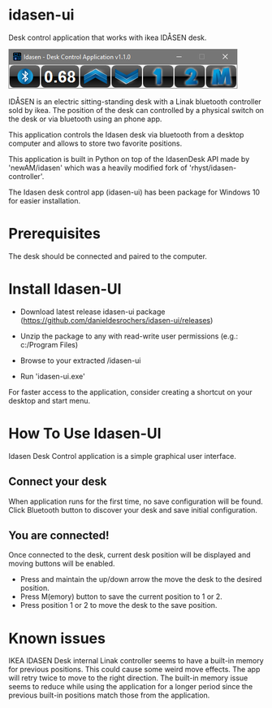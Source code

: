 # idasen-ui
Desk control application that works with ikea IDÅSEN desk.

![app screenshot](./idasen-ui.png)

IDÅSEN is an electric sitting-standing desk with a Linak bluetooth controller sold by ikea.
The position of the desk can controlled by a physical switch on the desk or via bluetooth using an phone app.

This application controls the Idasen desk via bluetooth from a desktop computer and allows to store two favorite positions.

This application is built in Python on top of the IdasenDesk API made by 'newAM/idasen' which was a heavily modified fork of 'rhyst/idasen-controller'.

The Idasen desk control app (idasen-ui) has been package for Windows 10 for easier installation.


Prerequisites
=============
The desk should be connected and paired to the computer.

Install Idasen-UI
=================
- Download latest release idasen-ui package (https://github.com/danieldesrochers/idasen-ui/releases)

- Unzip the package to any <folder> with read-write user permissions (e.g.: c:/Program Files)

- Browse to your extracted <folder>/idasen-ui 

- Run 'idasen-ui.exe'

For faster access to the application, consider creating a shortcut on your desktop and start menu.

How To Use Idasen-UI
====================
Idasen Desk Control application is a simple graphical user interface.

Connect your desk
------------------
When application runs for the first time, no save configuration will be found.
Click Bluetooth button to discover your desk and save initial configuration.

You are connected!
------------------
Once connected to the desk, current desk position will be displayed and moving buttons will be enabled. 
- Press and maintain the up/down arrow the move the desk to the desired position.
- Press M(emory) button to save the current position to 1 or 2.
- Press position 1 or 2 to move the desk to the save position.

Known issues
============
IKEA IDASEN Desk internal Linak controller seems to have a built-in memory for previous positions. This could cause some weird move effects. The app will retry twice to move to the right direction. The built-in memory issue seems to reduce while using the application for a longer period since the previous built-in positions match those from the application.

